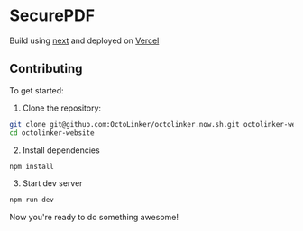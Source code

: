 # SecurePDF

Build using [next](https://github.com/zeit/next.js/) and deployed on [Vercel](https://vercel.com)


## Contributing

To get started:

1. Clone the repository:

```bash
git clone git@github.com:OctoLinker/octolinker.now.sh.git octolinker-website
cd octolinker-website
```

2. Install dependencies

```bash
npm install
```

3. Start dev server

```bash
npm run dev
```

Now you're ready to do something awesome!
